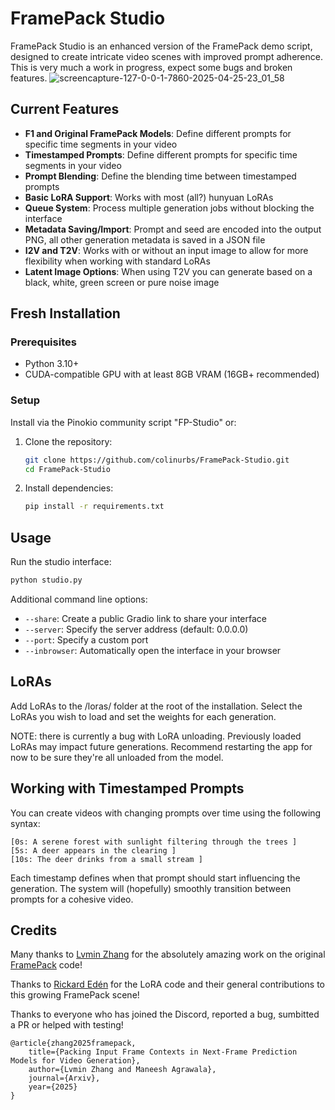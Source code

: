 # FramePack Studio

FramePack Studio is an enhanced version of the FramePack demo script, designed to create intricate video scenes with improved prompt adherence. This is very much a work in progress, expect some bugs and broken features. 
![screencapture-127-0-0-1-7860-2025-04-25-23_01_58](https://github.com/user-attachments/assets/26a274b7-c06e-4f34-8b27-c894954972bc)

## Current Features

- **F1 and Original FramePack Models**: Define different prompts for specific time segments in your video
- **Timestamped Prompts**: Define different prompts for specific time segments in your video
- **Prompt Blending**: Define the blending time between timestamped prompts
- **Basic LoRA Support**: Works with most (all?) hunyuan LoRAs
- **Queue System**: Process multiple generation jobs without blocking the interface
- **Metadata Saving/Import**: Prompt and seed are encoded into the output PNG, all other generation metadata is saved in a JSON file
- **I2V and T2V**: Works with or without an input image to allow for more flexibility when working with standard LoRAs
- **Latent Image Options**: When using T2V you can generate based on a black, white, green screen or pure noise image


## Fresh Installation

### Prerequisites

- Python 3.10+
- CUDA-compatible GPU with at least 8GB VRAM (16GB+ recommended)

### Setup

Install via the Pinokio community script "FP-Studio" or:

1. Clone the repository:
   ```bash
   git clone https://github.com/colinurbs/FramePack-Studio.git
   cd FramePack-Studio
   ```

2. Install dependencies:
   ```bash
   pip install -r requirements.txt
   ```

## Usage

Run the studio interface:

```bash
python studio.py
```

Additional command line options:
- `--share`: Create a public Gradio link to share your interface
- `--server`: Specify the server address (default: 0.0.0.0)
- `--port`: Specify a custom port
- `--inbrowser`: Automatically open the interface in your browser

## LoRAs

Add LoRAs to the /loras/ folder at the root of the installation. Select the LoRAs you wish to load and set the weights for each generation.

NOTE: there is currently a bug with LoRA unloading. Previously loaded LoRAs may impact future generations. Recommend restarting the app for now to be sure they're all unloaded from the model.

## Working with Timestamped Prompts

You can create videos with changing prompts over time using the following syntax:

```
[0s: A serene forest with sunlight filtering through the trees ]
[5s: A deer appears in the clearing ]
[10s: The deer drinks from a small stream ]
```

Each timestamp defines when that prompt should start influencing the generation. The system will (hopefully) smoothly transition between prompts for a cohesive video.

## Credits
Many thanks to [Lvmin Zhang](https://github.com/lllyasviel) for the absolutely amazing work on the original [FramePack](https://github.com/lllyasviel/FramePack) code!

Thanks to [Rickard Edén](https://github.com/neph1) for the LoRA code and their general contributions to this growing FramePack scene!

Thanks to everyone who has joined the Discord, reported a bug, sumbitted a PR or helped with testing!



    @article{zhang2025framepack,
        title={Packing Input Frame Contexts in Next-Frame Prediction Models for Video Generation},
        author={Lvmin Zhang and Maneesh Agrawala},
        journal={Arxiv},
        year={2025}
    }
